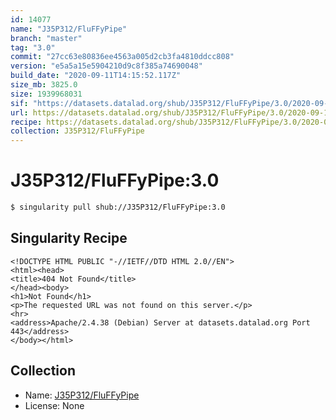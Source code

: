 ```yaml
---
id: 14077
name: "J35P312/FluFFyPipe"
branch: "master"
tag: "3.0"
commit: "27cc63e80836ee4563a005d2cb3fa4810ddcc808"
version: "e5a5a15e5904210d9c8f385a74690048"
build_date: "2020-09-11T14:15:52.117Z"
size_mb: 3825.0
size: 1939968031
sif: "https://datasets.datalad.org/shub/J35P312/FluFFyPipe/3.0/2020-09-11-27cc63e8-e5a5a15e/e5a5a15e5904210d9c8f385a74690048.sif"
url: https://datasets.datalad.org/shub/J35P312/FluFFyPipe/3.0/2020-09-11-27cc63e8-e5a5a15e/
recipe: https://datasets.datalad.org/shub/J35P312/FluFFyPipe/3.0/2020-09-11-27cc63e8-e5a5a15e/Singularity
collection: J35P312/FluFFyPipe
---
```


# J35P312/FluFFyPipe:3.0

```bash
$ singularity pull shub://J35P312/FluFFyPipe:3.0
```

## Singularity Recipe

```singularity
<!DOCTYPE HTML PUBLIC "-//IETF//DTD HTML 2.0//EN">
<html><head>
<title>404 Not Found</title>
</head><body>
<h1>Not Found</h1>
<p>The requested URL was not found on this server.</p>
<hr>
<address>Apache/2.4.38 (Debian) Server at datasets.datalad.org Port 443</address>
</body></html>
```

## Collection

 - Name: [J35P312/FluFFyPipe](https://github.com/J35P312/FluFFyPipe)
 - License: None

